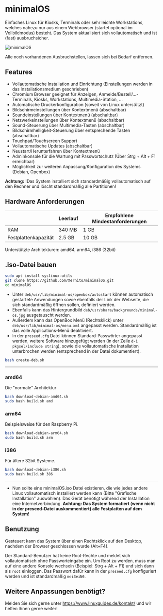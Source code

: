 # minimalOS

Einfaches Linux für Kiosks, Terminals oder sehr leichte Workstations, welches nahezu nur aus einem Webbrowser (startet optional im Vollbildmodus) besteht. Das System aktualisiert sich vollautomatisch und ist (fast) ausbruchsicher.

![minimalOS](screenshot.png)

Alle noch vorhandenen Ausbruchstellen, lassen sich bei Bedarf entfernen.

## Features

- Vollautomatische Installation und Einrichtung (Einstellungen werden in das Installationsmedium geschrieben)
- Chromium Browser geeignet für Anzeigen, Anmelde/Bestell/...-Terminals, Kiosks, Workstations, Multimedia-Station, ...
- Automatische Druckerkonfiguration (soweit von Linux unterstützt)
- Bildschirmeinstellungen über Kontextmenü (abschaltbar)
- Soundeinstellungen über Kontextmenü (abschaltbar)
- Netzwerkeinstellungen über Kontextmenü (abschaltbar)
- Sound-Steuerung über Multimedia-Tasten (abschaltbar)
- Bildschirmhelligkeit-Steuerung über entsprechende Tasten (abschaltbar)
- Touchpad/Touchscreen Support
- Vollautomatische Updates (abschaltbar)
- Neustart/Herunterfahren über Kontextmenü
- Adminkonsole für die Wartung mit Passwortschutz (Über Strg + Alt + F1 erreichbar)
- Möglichkeit zur weiteren Anpassung/Konfiguration des Systems (Debian, Openbox)

**Achtung:** !Das System installiert sich standardmäßig vollautomatisch auf den Rechner und löscht standardmäßig alle Partitionen!

## Hardware Anforderungen

|     |  Leerlauf | Empfohlene Mindestanforderungen  |
|-----|-----------|----------------------------------|
| RAM | 340 MB    | 1 GB                             |
| Festplattenkapazität | 2.5 GB | 10 GB |

Unterstützte Architekturen: amd64, arm64, i386 (32bit)

## .iso-Datei bauen

```bash
sudo apt install syslinux-utils
git clone https://github.com/Xernito/minimalOS.git
cd minimalOS
```

- Unter `deb/usr/lib/minimal-os/openbox/autostart` können automatisch gestartete Anwendungen sowie ebenfalls der Link der Webseite, die sich standardmäßig öffnen sollen, definiert werden.
- Ebenfalls kann das Hintergrundbild `deb/usr/share/backgrounds/minimal-os.jpg` ausgetauscht werden.
- Außerdem kann das OpenBox Menü (Rechtsklick) unter `deb/usr/lib/minimal-os/menu.xml` angepasst werden. Standardmäßig ist das volle Applications-Menü deaktiviert.
- In der `preseed.cfg` Datei können Standard-Passwörter angepasst werden, weitere Software hinzugefügt werden (in der Zeile `d-i pkgsel/include string`), sowie die vollautomatische Installation unterbrochen werden (entsprechend in der Datei dokumentiert).

```bash
bash create-deb.sh
```

---

### amd64

Die "normale" Architektur

```bash
bash download-debian-amd64.sh
sudo bash build.sh amd
```

### arm64

Beispielsweise für den Raspberry Pi.

```bash
bash download-debian-arm64.sh
sudo bash build.sh arm
```

### i386

Für ältere 32bit Systeme.

```bash
bash download-debian-i386.sh
sudo bash build.sh 386
```

---

- Nun sollte eine minimalOS.iso Datei existieren, die wie jedes andere Linux vollautomatisch installiert werden kann (Bitte "Grafische Installation" auswählen). Das Gerät benötigt während der Installation eine Internetverbindung. **Achtung: Das System formatiert (wenn nicht in der preseed-Datei auskommentiert) alle Festplatten auf dem System!**

## Benutzung

Gesteuert kann das System über einen Rechtsklick auf den Desktop, nachdem der Browser geschlossen wurde (Alt+F4).

Der Standard-Benutzer hat keine Root-Rechte und meldet sich vollautomatisch ohne Passworteingabe ein.
Um Root zu werden, muss man auf eine andere Konsole wechseln (Beispiel: Strg + Alt + F1) und sich dann als `root` einloggen. Das Passwort dafür kann in der `preseed.cfg` konfiguriert werden und ist standardmäßig `mei3eiN6`.

## Weitere Anpassungen benötigt?

Melden Sie sich gerne unter <https://www.linuxguides.de/kontakt/> und wir helfen Ihnen gerne weiter!
